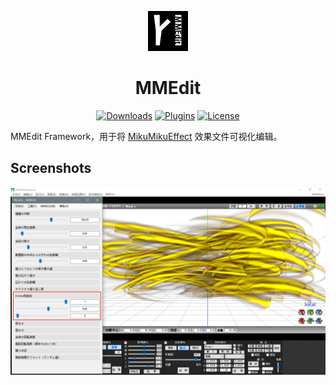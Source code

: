 <p align="center">
    <a href="https://github.com/nicengi/MMEdit"><img alt="MMEdit" src="./doc/Images/mmedit-logo-v1.jpg" width=64 heigth=64 /></a>
</p>

<h1 align="center">MMEdit</h1>
<p align="center">
    <a href="https://github.com/nicengi/MMEdit/releases"><img alt="Downloads" src="https://img.shields.io/github/downloads/nicengi/MMEdit/total?style=flat-square" /></a>
    <a href="https://github.com//MMEdit"><img alt="Plugins" src="https://img.shields.io/badge/dynamic/json?color=blue&label=plug-ins&style=flat-square&query=%24.public_repos&url=https%3A%2F%2Fapi.github.com%2Fusers%2FMMEdit" /></a>
    <a href="https://github.com/nicengi/MMEdit/blob/master/LICENSE"><img alt="License" src="https://img.shields.io/github/license/nicengi/MMEdit?color=39c5bb&style=flat-square" /></a>
</p>

MMEdit Framework，用于将 [MikuMikuEffect](https://bowlroll.net/file/35012) 效果文件可视化编辑。

## Screenshots

![Sample1](./doc/Screenshots/Sample1.png)
